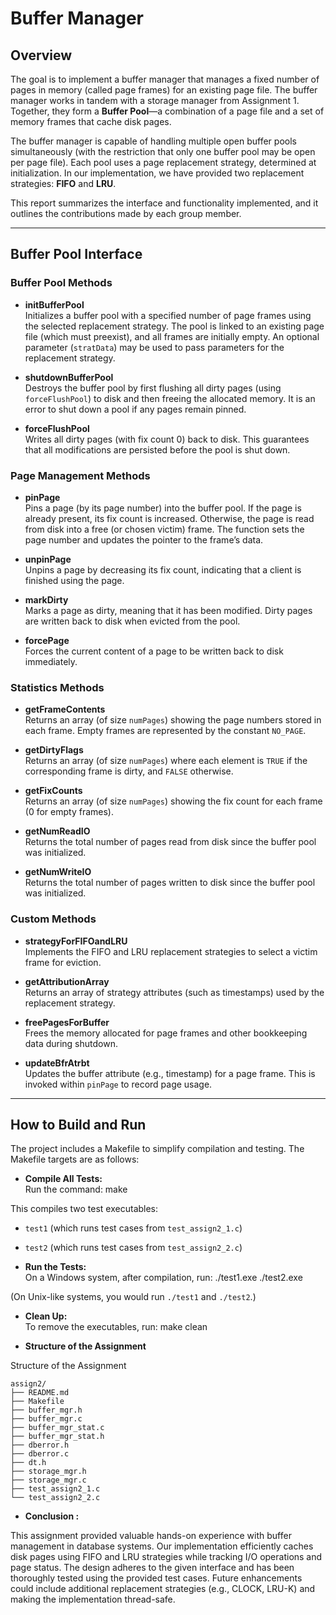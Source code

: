 
# Buffer Manager




## Overview

The goal is to implement a buffer manager that manages a fixed number of pages in memory (called page frames) for an existing page file. The buffer manager works in tandem with a storage manager from Assignment 1. Together, they form a **Buffer Pool**—a combination of a page file and a set of memory frames that cache disk pages.

The buffer manager is capable of handling multiple open buffer pools simultaneously (with the restriction that only one buffer pool may be open per page file). Each pool uses a page replacement strategy, determined at initialization. In our implementation, we have provided two replacement strategies: **FIFO** and **LRU**.

This report summarizes the interface and functionality implemented, and it outlines the contributions made by each group member.

---

## Buffer Pool Interface

### Buffer Pool Methods

- **initBufferPool**  
  Initializes a buffer pool with a specified number of page frames using the selected replacement strategy. The pool is linked to an existing page file (which must preexist), and all frames are initially empty. An optional parameter (`stratData`) may be used to pass parameters for the replacement strategy.

- **shutdownBufferPool**  
  Destroys the buffer pool by first flushing all dirty pages (using `forceFlushPool`) to disk and then freeing the allocated memory. It is an error to shut down a pool if any pages remain pinned.

- **forceFlushPool**  
  Writes all dirty pages (with fix count 0) back to disk. This guarantees that all modifications are persisted before the pool is shut down.

### Page Management Methods

- **pinPage**  
  Pins a page (by its page number) into the buffer pool. If the page is already present, its fix count is increased. Otherwise, the page is read from disk into a free (or chosen victim) frame. The function sets the page number and updates the pointer to the frame’s data.

- **unpinPage**  
  Unpins a page by decreasing its fix count, indicating that a client is finished using the page.

- **markDirty**  
  Marks a page as dirty, meaning that it has been modified. Dirty pages are written back to disk when evicted from the pool.

- **forcePage**  
  Forces the current content of a page to be written back to disk immediately.

### Statistics Methods

- **getFrameContents**  
  Returns an array (of size `numPages`) showing the page numbers stored in each frame. Empty frames are represented by the constant `NO_PAGE`.

- **getDirtyFlags**  
  Returns an array (of size `numPages`) where each element is `TRUE` if the corresponding frame is dirty, and `FALSE` otherwise.

- **getFixCounts**  
  Returns an array (of size `numPages`) showing the fix count for each frame (0 for empty frames).

- **getNumReadIO**  
  Returns the total number of pages read from disk since the buffer pool was initialized.

- **getNumWriteIO**  
  Returns the total number of pages written to disk since the buffer pool was initialized.

### Custom Methods

- **strategyForFIFOandLRU**  
  Implements the FIFO and LRU replacement strategies to select a victim frame for eviction.

- **getAttributionArray**  
  Returns an array of strategy attributes (such as timestamps) used by the replacement strategy.

- **freePagesForBuffer**  
  Frees the memory allocated for page frames and other bookkeeping data during shutdown.

- **updateBfrAtrbt**  
  Updates the buffer attribute (e.g., timestamp) for a page frame. This is invoked within `pinPage` to record page usage.

---

## How to Build and Run

The project includes a Makefile to simplify compilation and testing. The Makefile targets are as follows:

- **Compile All Tests:**  
   Run the command:
  make

This compiles two test executables:

- `test1` (which runs test cases from `test_assign2_1.c`)
- `test2` (which runs test cases from `test_assign2_2.c`)

- **Run the Tests:**  
  On a Windows system, after compilation, run:
  ./test1.exe ./test2.exe

(On Unix-like systems, you would run `./test1` and `./test2`.)

- **Clean Up:**  
  To remove the executables, run:
  make clean

- **Structure of the Assignment**

Structure of the Assignment
```
assign2/
├── README.md
├── Makefile
├── buffer_mgr.h
├── buffer_mgr.c
├── buffer_mgr_stat.c
├── buffer_mgr_stat.h
├── dberror.h
├── dberror.c
├── dt.h
├── storage_mgr.h
├── storage_mgr.c
├── test_assign2_1.c
└── test_assign2_2.c
```
- **Conclusion :**

This assignment provided valuable hands-on experience with buffer management in database systems. Our implementation efficiently caches disk pages using FIFO and LRU strategies while tracking I/O operations and page status. The design adheres to the given interface and has been thoroughly tested using the provided test cases. Future enhancements could include additional replacement strategies (e.g., CLOCK, LRU-K) and making the implementation thread-safe.
